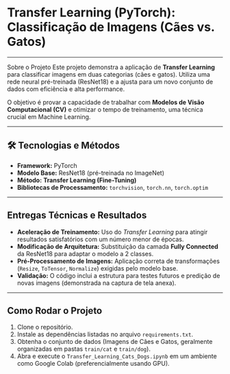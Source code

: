 # Transfer Learning (PyTorch): Classificação de Imagens (Cães vs. Gatos)

-----------------------------------------------------------------------------------------------------------------------

Sobre o Projeto
Este projeto demonstra a aplicação de **Transfer Learning** para classificar imagens em duas categorias (cães e gatos). Utiliza uma rede neural pré-treinada (ResNet18) e a ajusta para um novo conjunto de dados com eficiência e alta performance.

O objetivo é provar a capacidade de trabalhar com **Modelos de Visão Computacional (CV)** e otimizar o tempo de treinamento, uma técnica crucial em Machine Learning.

-----------------------------------------------------------------------------------------------------------------------

## 🛠️ Tecnologias e Métodos
* **Framework:** PyTorch
* **Modelo Base:** ResNet18 (pré-treinada no ImageNet)
* **Método:** **Transfer Learning (Fine-Tuning)** 
* **Bibliotecas de Processamento:** `torchvision`, `torch.nn`, `torch.optim`

-----------------------------------------------------------------------------------------------------------------------

## Entregas Técnicas e Resultados
* **Aceleração de Treinamento:** Uso do *Transfer Learning* para atingir resultados satisfatórios com um número menor de épocas.
* **Modificação de Arquitetura:** Substituição da camada **Fully Connected** da ResNet18 para adaptar o modelo a 2 classes.
* **Pré-Processamento de Imagens:** Aplicação correta de transformações (`Resize`, `ToTensor`, `Normalize`) exigidas pelo modelo base.
* **Validação:** O código inclui a estrutura para testes futuros e predição de novas imagens (demonstrada na captura de tela anexa).

-----------------------------------------------------------------------------------------------------------------------

##  Como Rodar o Projeto
1.  Clone o repositório.
2.  Instale as dependências listadas no arquivo `requirements.txt`.
3.  Obtenha o conjunto de dados (Imagens de Cães e Gatos, geralmente organizadas em pastas `train/cat` e `train/dog`).
4.  Abra e execute o `Transfer_Learning_Cats_Dogs.ipynb` em um ambiente como Google Colab (preferencialmente usando GPU).
